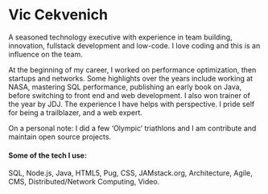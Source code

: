 
# Vic Cekvenich

A seasoned technology executive with experience in team building, innovation, fullstack development and low-code. I love coding and this is an influence on the team.

At the beginning of my career, I worked on performance optimization, then startups
and networks. Some highlights over the years include working at NASA, mastering
SQL performance, publishing an early book on Java, before switching to front end
and web development. I also won trainer of the year by JDJ. The experience I have
helps with perspective. I pride self for being a trailblazer, and a web expert. 

On a personal note: I did a few ‘Olympic’ triathlons and I am contribute and maintain open source projects.

####  Some of the tech I use:
SQL, Node.js, Java, HTML5, Pug, CSS, JAMstack.org, Architecture, Agile, CMS, Distributed/Network Computing, Video.
